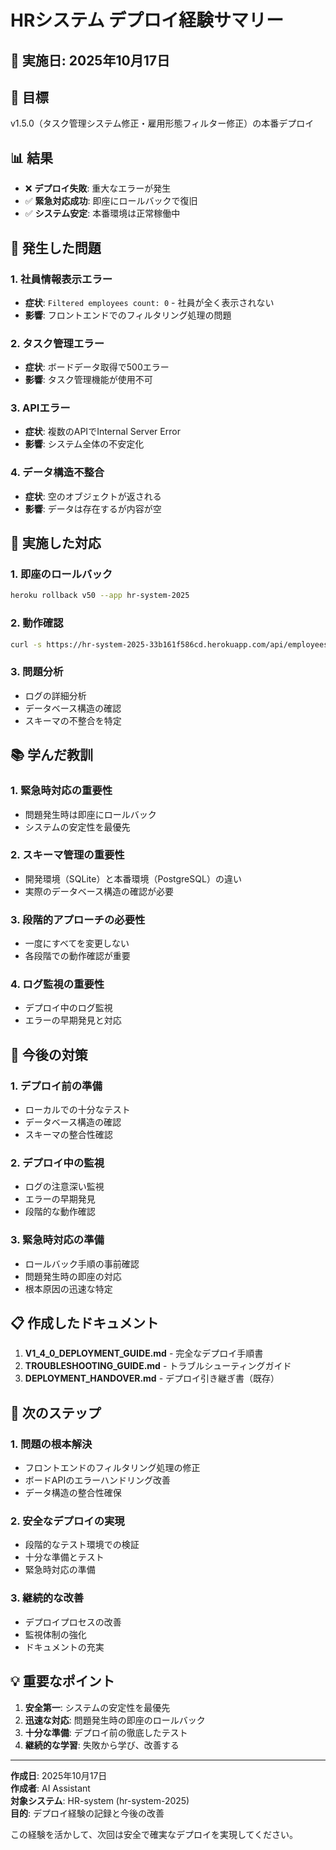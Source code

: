 # HRシステム デプロイ経験サマリー

## 📅 実施日: 2025年10月17日

## 🎯 目標
v1.5.0（タスク管理システム修正・雇用形態フィルター修正）の本番デプロイ

## 📊 結果
- ❌ **デプロイ失敗**: 重大なエラーが発生
- ✅ **緊急対応成功**: 即座にロールバックで復旧
- ✅ **システム安定**: 本番環境は正常稼働中

## 🚨 発生した問題

### 1. 社員情報表示エラー
- **症状**: `Filtered employees count: 0` - 社員が全く表示されない
- **影響**: フロントエンドでのフィルタリング処理の問題

### 2. タスク管理エラー
- **症状**: ボードデータ取得で500エラー
- **影響**: タスク管理機能が使用不可

### 3. APIエラー
- **症状**: 複数のAPIでInternal Server Error
- **影響**: システム全体の不安定化

### 4. データ構造不整合
- **症状**: 空のオブジェクトが返される
- **影響**: データは存在するが内容が空

## 🔧 実施した対応

### 1. 即座のロールバック
```bash
heroku rollback v50 --app hr-system-2025
```

### 2. 動作確認
```bash
curl -s https://hr-system-2025-33b161f586cd.herokuapp.com/api/employees | head -3
```

### 3. 問題分析
- ログの詳細分析
- データベース構造の確認
- スキーマの不整合を特定

## 📚 学んだ教訓

### 1. 緊急時対応の重要性
- 問題発生時は即座にロールバック
- システムの安定性を最優先

### 2. スキーマ管理の重要性
- 開発環境（SQLite）と本番環境（PostgreSQL）の違い
- 実際のデータベース構造の確認が必要

### 3. 段階的アプローチの必要性
- 一度にすべてを変更しない
- 各段階での動作確認が重要

### 4. ログ監視の重要性
- デプロイ中のログ監視
- エラーの早期発見と対応

## 🎯 今後の対策

### 1. デプロイ前の準備
- ローカルでの十分なテスト
- データベース構造の確認
- スキーマの整合性確認

### 2. デプロイ中の監視
- ログの注意深い監視
- エラーの早期発見
- 段階的な動作確認

### 3. 緊急時対応の準備
- ロールバック手順の事前確認
- 問題発生時の即座の対応
- 根本原因の迅速な特定

## 📋 作成したドキュメント

1. **V1_4_0_DEPLOYMENT_GUIDE.md** - 完全なデプロイ手順書
2. **TROUBLESHOOTING_GUIDE.md** - トラブルシューティングガイド
3. **DEPLOYMENT_HANDOVER.md** - デプロイ引き継ぎ書（既存）

## 🚀 次のステップ

### 1. 問題の根本解決
- フロントエンドのフィルタリング処理の修正
- ボードAPIのエラーハンドリング改善
- データ構造の整合性確保

### 2. 安全なデプロイの実現
- 段階的なテスト環境での検証
- 十分な準備とテスト
- 緊急時対応の準備

### 3. 継続的な改善
- デプロイプロセスの改善
- 監視体制の強化
- ドキュメントの充実

## 💡 重要なポイント

1. **安全第一**: システムの安定性を最優先
2. **迅速な対応**: 問題発生時の即座のロールバック
3. **十分な準備**: デプロイ前の徹底したテスト
4. **継続的な学習**: 失敗から学び、改善する

---

**作成日**: 2025年10月17日  
**作成者**: AI Assistant  
**対象システム**: HR-system (hr-system-2025)  
**目的**: デプロイ経験の記録と今後の改善

この経験を活かして、次回は安全で確実なデプロイを実現してください。
